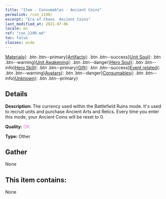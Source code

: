 ```yaml
---
title: "Item - Consumables - Ancient Coins"
permalink: /con_2190/
excerpt: "Era of Chaos  Ancient Coins"
last_modified_at: 2021-07-06
locale: en
ref: "con_2190.md"
toc: false
classes: wide
---
```

 [Materials](/Items/){: .btn .btn--primary}[Artifacts](/Items/Artifacts/){: .btn .btn--success}[Unit Soul](/Items/UnitSoul/){: .btn .btn--warning}[Unit Awakening](/Items/UnitAwakening/){: .btn .btn--danger}[Hero Soul](/Items/HeroSoul/){: .btn .btn--info}[Hero Skill](/Items/HeroSkill/){: .btn .btn--primary}[Gift](/Items/Gift/){: .btn .btn--success}[Event related](/Items/Events/){: .btn .btn--warning}[Avatars](/Items/Avatars/){: .btn .btn--danger}[Consumables](/Items/Consumables/){: .btn .btn--info}[Unknown](/Items/Unknown/){: .btn .btn--primary}

## Details
 **Description:** The currency used within the Battlefield Ruins mode. It's used to recruit units and purchase Ancient Arts and Relics. Every time you enter this mode, your Ancient Coins will be reset to 0.

 **Quality:** <span style="color: #DA70D6">OK</span>

 **Type:** Other

## Gather

  None

## This item contains:

  None

